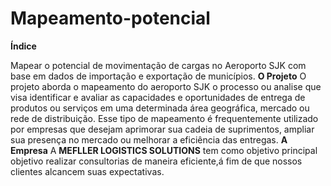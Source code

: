 # Mapeamento-potencial
**Índice**

Mapear o potencial de movimentação de cargas no Aeroporto SJK com base em dados de importação e exportação de municípios.
**O Projeto**
O projeto aborda o mapeamento do aeroporto SJK o processo ou analise que visa identificar e avaliar as capacidades e oportunidades de entrega de produtos ou serviços em uma determinada área geográfica, mercado ou rede de distribuição. Esse tipo de mapeamento é frequentemente utilizado por empresas que desejam aprimorar sua cadeia de suprimentos, ampliar sua presença no mercado ou melhorar a eficiência das entregas.
**A Empresa**
A **MEFLLER LOGISTICS SOLUTIONS** tem como objetivo principal objetivo realizar consultorias de maneira eficiente,á fim de que nossos clientes alcancem suas expectativas.
